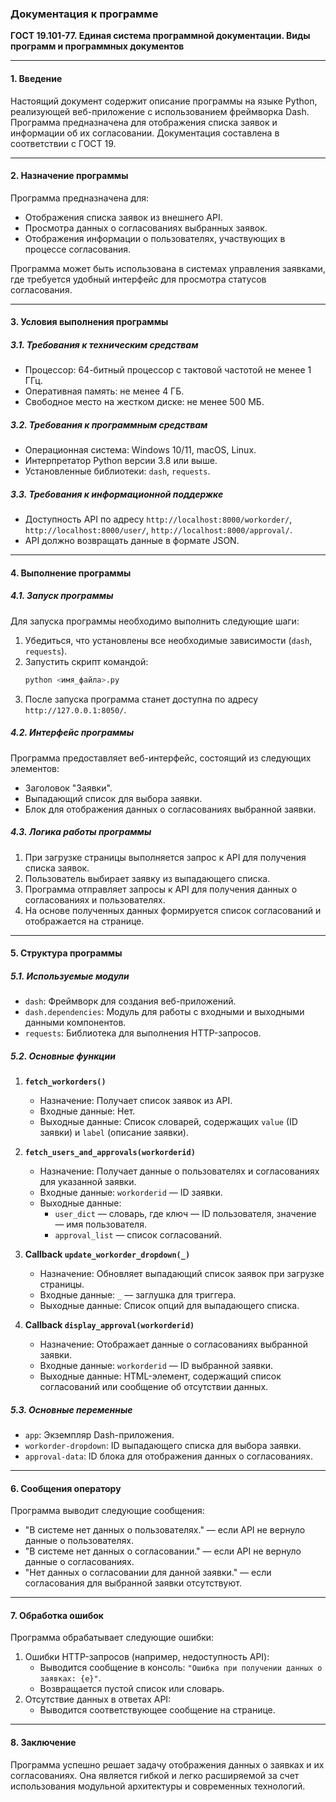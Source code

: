### Документация к программе  
**ГОСТ 19.101-77. Единая система программной документации. Виды программ и программных документов**  

---

#### **1. Введение**

Настоящий документ содержит описание программы на языке Python, реализующей веб-приложение с использованием фреймворка Dash. Программа предназначена для отображения списка заявок и информации об их согласовании. Документация составлена в соответствии с ГОСТ 19.

---

#### **2. Назначение программы**

Программа предназначена для:
- Отображения списка заявок из внешнего API.
- Просмотра данных о согласованиях выбранных заявок.
- Отображения информации о пользователях, участвующих в процессе согласования.

Программа может быть использована в системах управления заявками, где требуется удобный интерфейс для просмотра статусов согласования.

---

#### **3. Условия выполнения программы**

##### **3.1. Требования к техническим средствам**
- Процессор: 64-битный процессор с тактовой частотой не менее 1 ГГц.
- Оперативная память: не менее 4 ГБ.
- Свободное место на жестком диске: не менее 500 МБ.

##### **3.2. Требования к программным средствам**
- Операционная система: Windows 10/11, macOS, Linux.
- Интерпретатор Python версии 3.8 или выше.
- Установленные библиотеки: `dash`, `requests`.

##### **3.3. Требования к информационной поддержке**
- Доступность API по адресу `http://localhost:8000/workorder/`, `http://localhost:8000/user/`, `http://localhost:8000/approval/`.
- API должно возвращать данные в формате JSON.

---

#### **4. Выполнение программы**

##### **4.1. Запуск программы**
Для запуска программы необходимо выполнить следующие шаги:
1. Убедиться, что установлены все необходимые зависимости (`dash`, `requests`).
2. Запустить скрипт командой:
   ```bash
   python <имя_файла>.py
   ```
3. После запуска программа станет доступна по адресу `http://127.0.0.1:8050/`.

##### **4.2. Интерфейс программы**
Программа предоставляет веб-интерфейс, состоящий из следующих элементов:
- Заголовок "Заявки".
- Выпадающий список для выбора заявки.
- Блок для отображения данных о согласованиях выбранной заявки.

##### **4.3. Логика работы программы**
1. При загрузке страницы выполняется запрос к API для получения списка заявок.
2. Пользователь выбирает заявку из выпадающего списка.
3. Программа отправляет запросы к API для получения данных о согласованиях и пользователях.
4. На основе полученных данных формируется список согласований и отображается на странице.

---

#### **5. Структура программы**

##### **5.1. Используемые модули**
- `dash`: Фреймворк для создания веб-приложений.
- `dash.dependencies`: Модуль для работы с входными и выходными данными компонентов.
- `requests`: Библиотека для выполнения HTTP-запросов.

##### **5.2. Основные функции**
1. **`fetch_workorders()`**
   - Назначение: Получает список заявок из API.
   - Входные данные: Нет.
   - Выходные данные: Список словарей, содержащих `value` (ID заявки) и `label` (описание заявки).

2. **`fetch_users_and_approvals(workorderid)`**
   - Назначение: Получает данные о пользователях и согласованиях для указанной заявки.
   - Входные данные: `workorderid` — ID заявки.
   - Выходные данные: 
     - `user_dict` — словарь, где ключ — ID пользователя, значение — имя пользователя.
     - `approval_list` — список согласований.

3. **Callback `update_workorder_dropdown(_)`**
   - Назначение: Обновляет выпадающий список заявок при загрузке страницы.
   - Входные данные: `_` — заглушка для триггера.
   - Выходные данные: Список опций для выпадающего списка.

4. **Callback `display_approval(workorderid)`**
   - Назначение: Отображает данные о согласованиях выбранной заявки.
   - Входные данные: `workorderid` — ID выбранной заявки.
   - Выходные данные: HTML-элемент, содержащий список согласований или сообщение об отсутствии данных.

##### **5.3. Основные переменные**
- `app`: Экземпляр Dash-приложения.
- `workorder-dropdown`: ID выпадающего списка для выбора заявки.
- `approval-data`: ID блока для отображения данных о согласованиях.

---

#### **6. Сообщения оператору**

Программа выводит следующие сообщения:
- "В системе нет данных о пользователях." — если API не вернуло данные о пользователях.
- "В системе нет данных о согласовании." — если API не вернуло данные о согласованиях.
- "Нет данных о согласовании для данной заявки." — если согласования для выбранной заявки отсутствуют.

---

#### **7. Обработка ошибок**

Программа обрабатывает следующие ошибки:
1. Ошибки HTTP-запросов (например, недоступность API):
   - Выводится сообщение в консоль: `"Ошибка при получении данных о заявках: {e}"`.
   - Возвращается пустой список или словарь.
2. Отсутствие данных в ответах API:
   - Выводится соответствующее сообщение на странице.

---

#### **8. Заключение**

Программа успешно решает задачу отображения данных о заявках и их согласованиях. Она является гибкой и легко расширяемой за счет использования модульной архитектуры и современных технологий.
